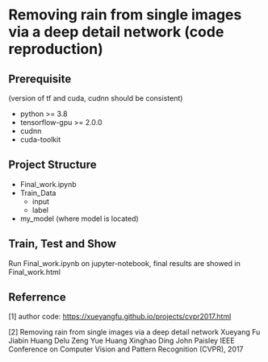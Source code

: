 # Removing rain from single images via a deep detail network (code reproduction)

## Prerequisite

(version of tf and cuda, cudnn should be consistent)

- python >= 3.8
- tensorflow-gpu >= 2.0.0
- cudnn
- cuda-toolkit

## Project Structure
- Final_work.ipynb
- Train_Data
    - input
    - label
- my_model (where model is located)


## Train, Test and Show

Run Final_work.ipynb on jupyter-notebook, final results are showed in Final_work.html

## Referrence

[1] author code: https://xueyangfu.github.io/projects/cvpr2017.html

[2] Removing rain from single images via a deep detail network Xueyang Fu    Jiabin Huang    Delu Zeng    Yue Huang    Xinghao Ding    John Paisley IEEE Conference on Computer Vision and Pattern Recognition (CVPR), 2017
